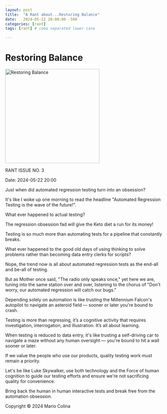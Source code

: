 ```yaml
---
layout: post
title:  "A Rant about...Restoring Balance"
date:   2024-05-22 20:00:00 -500
categories: [rant]
tags: [rant] # coma separated lower case

---
```

# Restoring Balance

<img src="{{ site.baseurl }}/assets/images/restore_balance.jpg" alt="Restoring Balance" width="300">

RANT ISSUE NO. 3

Date: 2024-05-22 20:00

Just when did automated regression testing turn into an obsession? 

It's like I woke up one morning to read the headline "Automated Regression Testing is the wave of the future!". 

What ever happened to actual testing?

The regression obsession fad will give the Keto diet a run for its money!

Testing is so much more than automating tests for a pipeline that constantly breaks. 

What ever happened to the good old days of using thinking to solve problems rather than becoming data entry clerks for scripts?

Nope, the trend now is all about automated regression tests as the end-all and be-all of testing. 

But as Mother once said, "The radio only speaks once," yet here we are, tuning into the same station over and over, listening to the chorus of "Don't worry, our automated regression will catch our bugs."

Depending solely on automation is like trusting the Millennium Falcon's autopilot to navigate an asteroid field — sooner or later you're bound to crash.

Testing is more than regressing, it’s a cognitive activity that requires investigation, interrogation, and illustration. It’s all about learning.

When testing is reduced to data entry, it's like trusting a self-driving car to navigate a maze without any human oversight — you're bound to hit a wall sooner or later.

If we value the people who use our products, quality testing work must remain a priority.  

Let's be like Luke Skywalker, use both technology and the Force of human cognition to guide our testing efforts and ensure we're not sacrificing quality for convenience. 

Bring back the human in human interactive tests and break free from the automation obsession.

Copyright © 2024 Mario Colina 
